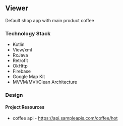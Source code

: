 ## Viewer

Default shop app with main product coffee

### Technology Stack
- Kotlin
- View/xml
- RxJava
- Retrofit
- OkHttp
- Firebase
- Google Map Kit
- MVVM/MVI/Clean Architecture

### Design

#### Project Resources
- coffee api - https://api.sampleapis.com/coffee/hot
